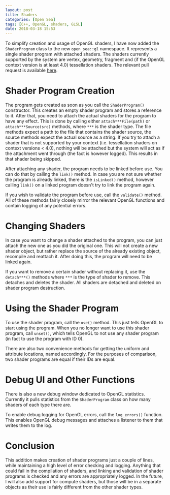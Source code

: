 ```yaml
---
layout: post
title: Shaders
categories: [Open Sea]
tags: [C++, OpenGL, shaders, GLSL]
date: 2018-03-18 15:53
---
```

To simplify creation and usage of OpenGL shaders, I have now added the `ShaderProgram` class to the new `open_sea::gl` namespace.
It represents a single shader program with attached shaders.
The shaders currently supported by the system are vertex, geometry, fragment and (if the OpenGL context version is at least 4.0) tessellation shaders.
The relevant pull request is available [here](https://github.com/pilif0/open-sea/pull/7).

# Shader Program Creation
The program gets created as soon as you call the `ShaderProgram()` constructor.
This creates an empty shader program and stores a reference to it.
After that, you need to attach the actual shaders for the program to have any effect.
This is done by calling either `attach***File(path)` or `attach***Source(src)` methods, where `***` is the shader type.
The file methods expect a path to the file that contains the shader source, the source methods expect the actual source as a string.
If you try to attach a shader that is not supported by your context (i.e. tessellation shaders on context versions < 4.0), nothing will be attached but the system will act as if the attachment went through (the fact is however logged).
This results in that shader being skipped.

After attaching any shader, the program needs to be linked before use.
You can do that by calling the `link()` method.
In case you are not sure whether the program is already linked, there is the `isLinked()` method, however calling `link()` on a linked program doesn't try to link the program again.

If you wish to validate the program before use, call the `validate()` method.
All of these methods fairly closely mirror the relevant OpenGL functions and contain logging of any potential errors.

# Changing Shaders
In case you want to change a shader attached to the program, you can just attach the new one as you did the original one.
This will not create a new shader object, but rather replace the source of the already existing object, recompile and reattach it.
After doing this, the program will need to be linked again.

If you want to remove a certain shader without replacing it, use the `detach***()` methods where `***` is the type of shader to remove.
This detaches and deletes the shader.
All shaders are detached and deleted on shader program destruction.

# Using the Shader Program
To use the shader program, call the `use()` method.
This just tells OpenGL to start using the program.
When you no longer want to use this shader program, call `unset()`, which tells OpenGL to not use any shader program (in fact to use the program with ID 0).

There are also two convenience methods for getting the uniform and attribute locations, named accordingly.
For the purposes of comparison, two shader programs are equal if their IDs are equal. 

# Debug UI and Other Functions
There is also a new debug window dedicated to OpenGL statistics.
Currently it pulls statistics from the `ShaderProgram` class on how many shaders of each type there are.

To enable debug logging for OpenGL errors, call the `log_errors()` function.
This enables OpenGL debug messages and attaches a listener to them that writes them to the log.

# Conclusion
This addition makes creation of shader programs just a couple of lines, while maintaining a high level of error checking and logging.
Anything that could fail in the compilation of shaders, and linking and validation of shader programs is checked and any errors are appropriately logged.
In the future, I will also add support for compute shaders, but those will be in a separate objects as their use is fairly different from the other shader types.
